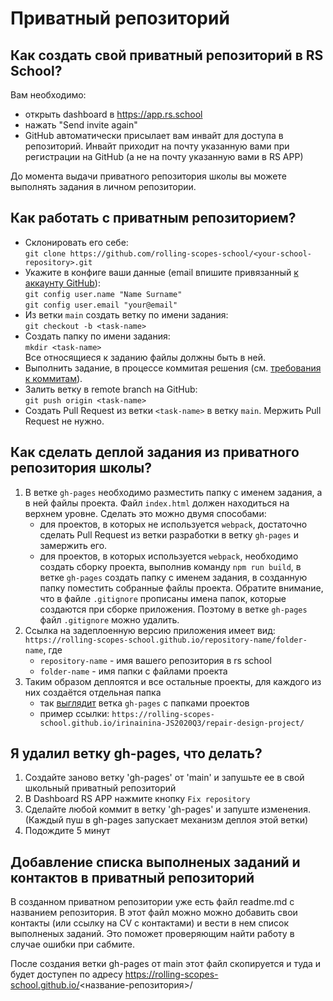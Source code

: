 # Приватный репозиторий

## Как создать свой приватный репозиторий в RS School?
 Вам необходимо:
  - открыть dashboard в https://app.rs.school
  - нажать "Send invite again"
  - GitHub автоматически присылает вам инвайт для доступа в репозиторий. Инвайт приходит на почту указанную вами при регистрации на GitHub (а не на почту указанную вами в RS APP)

До момента выдачи приватного репозитория школы вы можете выполнять задания в личном репозитории.

## Как работать с приватным репозиторием?
* Склонировать его себе:  
  `git clone https://github.com/rolling-scopes-school/<your-school-repository>.git`
* Укажите в конфиге ваши данные (email впишите привязанный [к аккаунту GitHub](https://github.com/settings/emails)):  
   `git config user.name "Name Surname"`  
   `git config user.email "your@email"`
* Из ветки `main` создать ветку по имени задания:  
  `git checkout -b <task-name>`
* Создать папку по имени задания:  
  `mkdir <task-name>`  
  Все относящиеся к заданию файлы должны быть в ней.
* Выполнить задание, в процессе коммитая решения (см. [требования к коммитам](https://docs.rs.school/#/git-convention)).
* Залить ветку в remote branch на GitHub:  
  `git push origin <task-name>`
* Создать Pull Request из ветки `<task-name>` в ветку `main`. Мержить Pull Request не нужно.

## Как сделать деплой задания из приватного репозитория школы?
1. В ветке `gh-pages` необходимо разместить папку с именем задания, а в ней файлы проекта. Файл `index.html` должен находиться на верхнем уровне. Сделать это можно двумя способами:
    - для проектов, в которых не используется `webpack`, достаточно сделать Pull Request из ветки разработки в ветку `gh-pages` и замержить его.
    - для проектов, в которых используется `webpack`, необходимо создать сборку проекта, выполнив команду `npm run build`, в ветке `gh-pages` создать папку с именем задания, в созданную папку поместить собранные файлы проекта. Обратите внимание, что в файле `.gitignore` прописаны имена папок, которые создаются при сборке приложения. Поэтому в ветке `gh-pages` файл `.gitignore` можно удалить.
2. Ссылка на задеплоенную версию приложения имеет вид: `https://rolling-scopes-school.github.io/repository-name/folder-name`, где
    - `repository-name` - имя вашего репозитория в rs school  
    - `folder-name` - имя папки с файлами проекта
3. Таким образом деплоятся и все остальные проекты, для каждого из них создаётся отдельная папка 
    - так [выглядит](https://docs.rs.school/images/deploy-to-gh-pages.png) ветка `gh-pages` с папками проектов
    - пример ссылки: `https://rolling-scopes-school.github.io/irinainina-JS2020Q3/repair-design-project/`

## Я удалил ветку gh-pages, что делать?
1. Cоздайте заново ветку 'gh-pages' от 'main' и запушьте ее в свой школьный приватный репозиторий
2. В Dashboard RS APP нажмите кнопку `Fix repository` 
3. Сделайте любой коммит в ветку 'gh-pages' и запуште изменения. (Каждый пуш в gh-pages запускает механизм деплоя этой ветки)
4. Подождите 5 минут

## Добавление списка выполненых заданий и контактов в приватный репозиторий

В созданном приватном репозитории уже есть файл readme.md c названием репозитория.
В этот файл можно можно добавить свои контакты (или ссылку на CV с контактами) и вести в нем список выполненых заданий. Это поможет проверяющим найти работу в случае ошибки при сабмите.

После создания ветки gh-pages от main этот файл скопируется и туда и будет доступен по адресу
https://rolling-scopes-school.github.io/<название-репозитория>/
